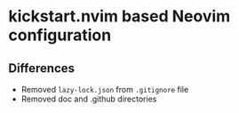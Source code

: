 # kickstart.nvim based Neovim configuration

## Differences

* Removed `lazy-lock.json` from `.gitignore` file
* Removed doc and .github directories

